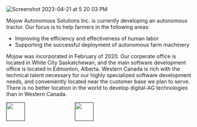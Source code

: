 ![Screenshot 2023-04-21 at 5 20 03 PM](https://user-images.githubusercontent.com/15491614/233748043-800d202c-8bcd-4855-a492-76af8de49bba.png)

Mojow Autonomous Solutions Inc. is currently developing an autonomous tractor. Our focus is to help farmers in the following areas:
- Improving the efficiency and effectiveness of human labor
- Supporting the successful deployment of autonomous farm machinery

Mojow was incorporated in February of 2020. Our corperate office is located in White City Saskatchewan, and the main software development office 
is located in Edmonton, Alberta. Western Canada is rich with the technical talent necessary for our highly specialized software development needs, 
and conveniently located near the customer base we plan to serve. There is no better location in the world to develop digital-AG technologies 
than in Western Canada.

[<span style="margin-right: 130px;"><img src="https://github.com/FortAwesome/Font-Awesome/blob/6.x/svgs/brands/youtube.svg" width="50" height="50"/></span>]()
[<span style="margin-right: 30px;"><img src="https://github.com/FortAwesome/Font-Awesome/blob/6.x/svgs/brands/twitter.svg" width="50" height="50"/></span>]()
